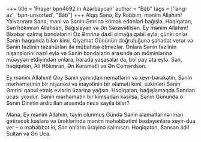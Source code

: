 +++
title = 'Prayer bpn4692 in Azərbaycan'
author = "Báb"
tags = ['lang-az', 'bpn-unsorted', "Báb"]
+++
Alqış Sənə, Ey Rəbbim, mənim Allahım! Yalvarıram Sənə, məni və Sənin Əmrinə kömək edənləri bağışla. Həqiqətən, Sən hökmran Allahsan, Bağışlayan və Ən Səxavətlisən. Ey mənim Allahım! Bixəbər qalmış bəndələrini Öz Əmrinə daxil olmağa qabil eylə; çünki onlar Sənin haqqında bilən kimi, Qiyamət Gününün doğruluğuna şəhadət verər və Sənin fəzlinin təzahürləri ilə mübahisə etməzlər. Onlara Sənin fəzlinin nişanələrini nazil eylə və Sənin bəndələrin arasında ən möminlərinə müəyyən etdiyindən onlara, harada yaşasalar da, bol pay əta eylə. Sən, həqiqətən, Ali Hökmran, Ən Kəramətli və Ən Comərdsən.

Ey mənim Allahım! Qoy Sənin yanından nemətlərin və xeyr-bərəkətin, Sənin mərhəmətinin bir nişanəsi və inayətinin bir əlaməti kimi, sakinləri Sənin Əmrini qəbul etmiş evlərin üzərinə yağsın. Həqiqətən, bağışlamaqda Səndən ucası yoxdur. Sənin mərhəmətin bir kimsədən kəsilsə, Sənin Günündə o Sənin Dininin ardıcılları arasında necə sayıla bilər?

Mənə, Ey mənim Allahım, təyin olunmuş Gündə Sənin əlamətlərinə iman gətirəcək kəslərə və ürəklərində mənim məhəbbətimi bəsləyənlərə xeyir-dua ver – o məhəbbət ki, Sən onların ürəyinə salmısan. Həqiqətən, Sənsən adil Sultan və Ən Uca.
